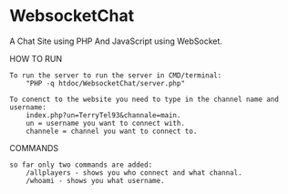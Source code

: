 WebsocketChat
=============
A Chat Site using PHP And JavaScript using WebSocket.

HOW TO RUN

    To run the server to run the server in CMD/terminal: 
        "PHP -q htdoc/WebsocketChat/server.php"
        
    To conenct to the website you need to type in the channel name and username: 
        index.php?un=TerryTel93&channale=main.
        un = username you want to connect with.
        channele = channel you want to connect to.

COMMANDS

    so far only two commands are added:
        /allplayers - shows you who connect and what channal.
        /whoami - shows you what username.

